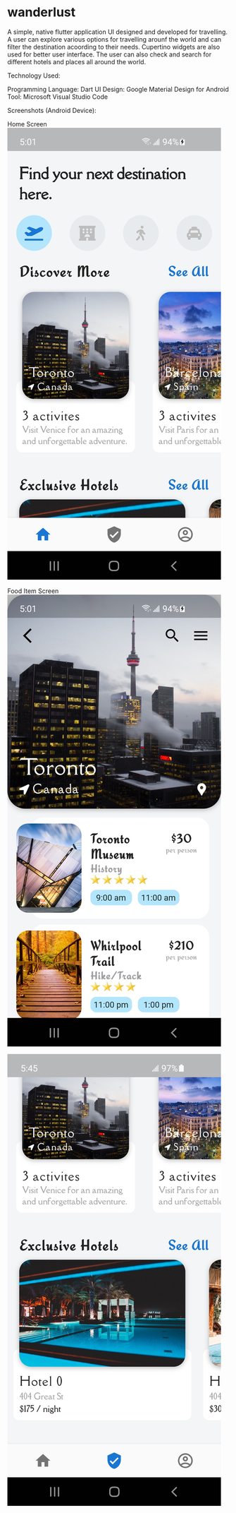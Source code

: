 # wanderlust

A simple, native flutter application UI designed and developed for travelling. A user can explore various options for travelling arounf the world and can filter the destination acoording to their needs. Cupertino widgets are also used for better user interface. The user can also check and search for different hotels and places all around the world.

Technology Used:

Programming Language: Dart
UI Design: Google Material Design for Android
Tool: Microsoft Visual Studio Code

Screenshots (Android Device):

Home Screen
![](screenshots/1.jpg)

Food Item Screen
![](screenshots/2.jpg)

![](screenshots/3.jpg)
